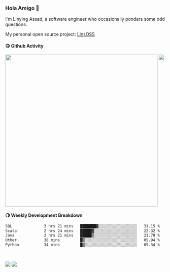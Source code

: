 ### Hola Amigo 🤣   

I'm Linying Assad, a software engineer who occasionally ponders some odd questions.  

My personal open source project: [LinsOSS](https://github.com/linsoss)
 
#### 🙃 Github Activity 
<div>
  <img src="https://github-readme-stats.vercel.app/api?username=al-assad&show_icons=true" align="top" style="display: inline-block;" width="480"/>
  <img src="https://github-readme-stats.vercel.app/api/top-langs/?username=al-assad&hide=css,html&langs_count=8&layout=compact" align="top" style="display: inline-block;"/>
</div>

#### 🌖 Weekly Development Breakdown
<!--START_SECTION:waka-->

```txt
SQL              3 hrs 21 mins   ███████▓░░░░░░░░░░░░░░░░░   31.15 %
Scala            2 hrs 24 mins   █████▓░░░░░░░░░░░░░░░░░░░   22.32 %
Java             2 hrs 21 mins   █████▒░░░░░░░░░░░░░░░░░░░   21.78 %
Other            38 mins         █▒░░░░░░░░░░░░░░░░░░░░░░░   05.94 %
Python           34 mins         █▒░░░░░░░░░░░░░░░░░░░░░░░   05.34 %
```

<!--END_SECTION:waka-->

<br>

<a href="https://twitter.com/assad_lin"><img src="https://img.shields.io/badge/Twitter-@assad__lin-blue?style=flat&logo=twitter" /></a>
<a href="https://al-assad.github.io"><img src="https://img.shields.io/badge/Blogs-Linying_Assad's_Blog-yellow?style=flat&logo=github" /></a>

